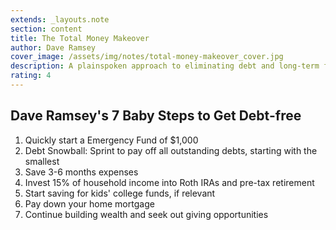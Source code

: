 ```yaml
---
extends: _layouts.note
section: content
title: The Total Money Makeover
author: Dave Ramsey 
cover_image: /assets/img/notes/total-money-makeover_cover.jpg
description: A plainspoken approach to eliminating debt and long-term financial planning that anyone can pick-up. Highly recommended.
rating: 4
---
```

## Dave Ramsey's 7 Baby Steps to Get Debt-free
1. Quickly start a Emergency Fund of $1,000 
2. Debt Snowball: Sprint to pay off all outstanding debts, starting with the smallest
3. Save 3-6 months expenses
4. Invest 15% of household income into Roth IRAs and pre-tax retirement
5. Start saving for kids' college funds, if relevant
6. Pay down your home mortgage
7. Continue building wealth and seek out giving opportunities
